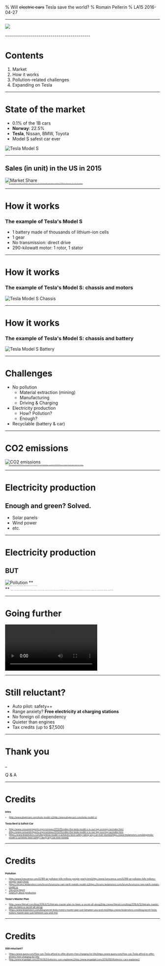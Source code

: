 % Will ~~electric cars~~ Tesla save the world?
% Romain Pellerin
% LA15 2016-04-27

-------------------------------------------

![](assets/plan.png)

<div class="pages" />
-------------------------------------------

# Contents

1. Market
2. How it works
3. Pollution-related challenges
4. Expanding on Tesla

<div class="pages" />

-------------------------------------------

# State of the market

* 0.1% of the 1B cars
* **Norway**: 22.5%
* **Tesla**, Nissan, BMW, Toyota
* Model S safest car ever

<img src="assets/models.jpg" alt="Tesla Model S" class="w50"/>

<div class="pages" />

-------------------------------------------

## Sales (in unit) in the US in 2015

<img src="assets/marketshare.png" alt="Market Share" class="w80"/><br />
<span style="font-size: .2em; color: gray">Source: [http://www.statista.com/statistics/257966/best-selling-electric-cars-in-the-united-states/](http://www.statista.com/statistics/257966/best-selling-electric-cars-in-the-united-states/)</span>

<div class="pages" />

-------------------------------------------

# How it works

### The example of Tesla's Model S

* 1 battery made of thousands of lithium-ion cells
* 1 gear
* No transmission: direct drive
* 290-kilowatt motor: 1 rotor, 1 stator

<div class="pages" />

-------------------------------------------

# How it works

### The example of Tesla's Model S: chassis and motors

<img src="assets/chassis.png" alt="Tesla Model S Chassis" class="w100"/>

<div class="pages" />

-------------------------------------------

# How it works

### The example of Tesla's Model S: chassis and battery

<img src="assets/battery.jpg" alt="Tesla Model S Battery" class="w100"/>

<div class="pages" />

-------------------------------------------

# Challenges

- No pollution
    - Material extraction (mining)
    - Manufacturing
    - Driving & Charging
- Electricity production
    - How? Pollution?
    - Enough?
- Recyclable (battery & car)

<div class="pages" />

-------------------------------------------

# CO2 emissions

<img src="assets/co2.jpg" alt="CO2 emissions" class="w70"/><br />
<span style="font-size: .2em; color: gray">Source: [https://simonwild.me/2013/03/05/how-to-be-green-lifecycle-impact-hybrids-are-cheaper/](https://simonwild.me/2013/03/05/how-to-be-green-lifecycle-impact-hybrids-are-cheaper/)</span>

<div class="pages" />

-------------------------------------------

# Electricity production

## Enough and green? **Solved.**

- Solar panels
- Wind power
- etc.



<div class="pages" />

-------------------------------------------

# Electricity production

## BUT 

<img src="assets/elec_pollution.jpg" alt="Pollution" class="w100"/>
**<span style="font-size: .2em; color: gray; display: block">Estimated damages for gas (left) and electric (right) cars by US country in 2015.</span>**
<span style="font-size: .2em; color: gray">Source: [http://www.citylab.com/weather/2015/06/where-electric-vehicles-actually-cause-more-pollution-than-gas-cars/397136/](http://www.citylab.com/weather/2015/06/where-electric-vehicles-actually-cause-more-pollution-than-gas-cars/397136/)</span>

<div class="pages" />

-------------------------------------------

# Going further 

<video autoplay loop src="assets/selfdriving.mp4" ></video>

<div class="pages" />

-------------------------------------------

# Still reluctant?

- Auto pilot: safety++
- Range anxiety? **Free electricity at charging stations**
- No foreign oil dependency
- Quieter than engines
- Tax credits (up to $7,500)

<div class="pages" />

-------------------------------------------

# Thank you

_

Q & A

<div class="pages" />

-------------------------------------------

# Credits

<div style="font-size: .5em;">

### Intro

* [http://www.plugincars.com/tesla-model-s](http://www.plugincars.com/tesla-model-s)

### Tesla Best & Safest Car

- [http://www.consumerreports.org/cro/news/2013/05/video-the-tesla-model-s-is-our-top-scoring-car/index.htm](http://www.consumerreports.org/cro/news/2013/05/video-the-tesla-model-s-is-our-top-scoring-car/index.htm)
- [https://www.teslamotors.com/blog/tesla-model-s-achieves-best-safety-rating-any-car-ever-tested](https://www.teslamotors.com/blog/tesla-model-s-achieves-best-safety-rating-any-car-ever-tested)

</div>

-------------------------------------------

# Credits

<div style="font-size: .5em;">

### Pollution

- [http://www.livescience.com/52189-air-pollution-kills-millions-people-yearly.html](http://www.livescience.com/52189-air-pollution-kills-millions-people-yearly.html)
- [https://forums.teslamotors.com/forum/forums/no-rare-earth-metals-model-s](https://forums.teslamotors.com/forum/forums/no-rare-earth-metals-model-s)
- [The 2012 report](http://www.ucsusa.org/sites/default/files/legacy/assets/documents/clean_vehicles/electric-car-global-warming-emissions-report.pdf)
- [SolarCity about production](https://simonwild.me/2013/03/05/how-to-be-green-lifecycle-impact-hybrids-are-cheaper/)

### Tesla's Master Plan

- [http://www.filetrail.com/blog/2016/4/12/filetrails-master-plan-its-been-a-secret-all-along](http://www.filetrail.com/blog/2016/4/12/filetrails-master-plan-its-been-a-secret-all-along)
- [https://www.teslamotors.com/blog/secret-tesla-motors-master-plan-just-between-you-and-me](https://www.teslamotors.com/blog/secret-tesla-motors-master-plan-just-between-you-and-me)

</div>

-------------------------------------------

# Credits

<div style="font-size: .5em;">

### Still reluctant?

- [https://www.quora.com/How-can-Tesla-afford-to-offer-drivers-free-charging-for-life](https://www.quora.com/How-can-Tesla-afford-to-offer-drivers-free-charging-for-life)
- [http://www.engadget.com/2014/08/04/electric-cars-explainer/](http://www.engadget.com/2014/08/04/electric-cars-explainer/)


</div>
